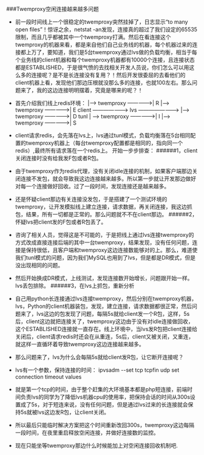###Twemproxy空闲连接越来越多问题
*	前一段时间线上一个很稳定的twemproxy突然挂掉了，日志显示“to many open files”！惊讶之余，netstat -an发现，连接真的超过了我们设定的65535限制，而且几乎都被其中一个twemproxy打满。然后在看连接这个twemproxy的机器来看，都是来自他们自己业务线的机器，每个机器过来的连接都上万了，要知道，我们是5台twemproxy通过lvs做的负载均衡，相当于每个业务线的client机器和每个twemproxy机器都有10000个连接，且连接状态都是ESTABLISHED，于是很气愤的去找相关开发人员说，你们怎么可以用这么多的连接呢？是不是长连接没有复用？！然后开发很委屈的去看他们的client机器上看，发现他们那边压根就没那么多的连接，也就100左右。那么问题来了，我的这边连接明明摆着，究竟是哪来的呢？！
*	首先介绍我们线上redis环境：
                                                                                |——> twemproxy   —————>|    R
                                                                                |——> twemproxy   —————>|    E
											 client   ———————> lvs ————————>    |——> twemproxy   —————>|    D
                                                                     tunl       | ——> twemproxy  —————>|    I
                                                                                |——> twemproxy   —————>|    S


*	client请求redis，会先落在lvs上，lvs通过tunl模式，负载均衡落在5台相同配置的twemproxy机器上（每台twemproxy配置都是相同的，指向同一个redis）,最终所有请求落在一个redis上。
开始一步步排查：
######1，client关闭连接时没有给我发F包或者R包。
*	由于twemproxy作为redis代理，没有关闭idle连接的机制，如果客户端那边关闭连接不发包，就会导致我这边连接越来越多。所以第一步就让开发那边做好对每一个连接做好回收。过了一段时间，发现连接还是越来越多。
*	还是怀疑client那边有关连接没发包，于是搭建了一个测试环境的twemproxy，让开发模拟线上建立连接，请求数据，再关闭连接，我这边抓包，结果，所有一切都是正常的。那么问题就不不在client那边。
######2，怀疑lvs把client发的F包或者R包丢了。
*	咨询了相关人员，觉得这是不可能的，于是把线上通过lvs连接twemproxy的方式改成直接连接后端的其中一台twemproxy，结果发现，没有任何问题，连接是保持很低，且客户端和twemproxy这边连接数能够对的上。那么，难道使我们tunl模式的问题，因为我们MySQL也用到了lvs，但是都是DR模式，但是没出现相同的问题。
*	然后开始换成DR模式，上线测试，发现连接数开始增长，问题跟开始一样。lvs丢包排除。
######3，在lvs上抓包，重新分析
*	自己用python长连接通过lvs连接twemproxy，然后分别在twemproxy机器，lvs，Python的client机器装包，发现，建立连接，请求数据都很正常，然后问题来了，lvs这边的包发现了问题，每隔5s就给client发一个R包，这样，5s后，client这边就把连接关了，twemproxy这边由于没有对idle连接做回收，这个ESTABLISHED连接就一直存在。线上环境中，当lvs发R包把client连接给关闭后，client请求redis时还会在从重连，5s后，client又被关闭，又重连，就这样一直循环着导致twemproxy这边连接越来越多。
*	那么问题来了，lvs为什么会每隔5s就给client发R包，让它断开连接呢？
*	lvs有一个参数，保持连接的时间：
          ipvsadm
          --set tcp tcpfin udp        set connection timeout values
*	就是第一个tcp的时间，由于整个赶集的大环境基本都是php短连接，前端时间负责lvs的同学为了降低lvs机器cpu的使用率，把保持会话的时间从300s设置成了5s，对于短连来说，没有任何问题，但是通过lvs过来的长连接就会保持5s就被lvs这边发R包，让client关闭。
*	所以最后只能临时解决方案把这个时间重新改回300s，twemproxy这边每隔一段时间，在夜里重启释放空闲连接，并做好连接数的监控。
*	现在只能坐等twemproxy那边什么时候能加上对空闲连接回收机制吧.
